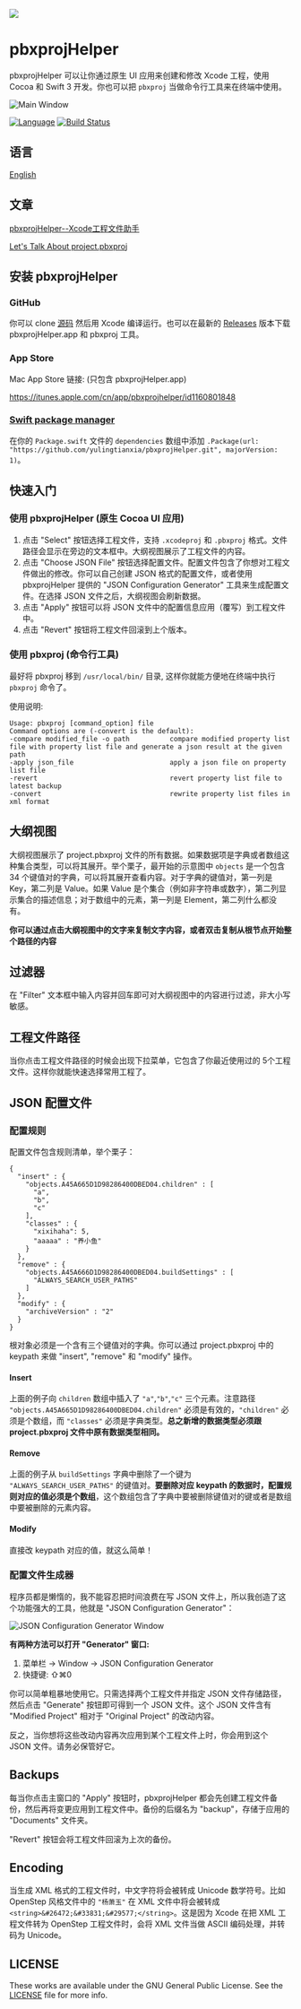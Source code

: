 ![](../images/appIcon.png)

# pbxprojHelper 

pbxprojHelper 可以让你通过原生 UI 应用来创建和修改 Xcode 工程，使用 Cocoa 和 Swift 3 开发。你也可以把 `pbxproj` 当做命令行工具来在终端中使用。

![Main Window](../images/MainWindow@2x.png)

[![Language](https://img.shields.io/badge/language-Swift%203.0-orange.svg)](https://swift.org)
[![Build Status](https://travis-ci.org/yulingtianxia/pbxprojHelper.svg?branch=master)](https://travis-ci.org/yulingtianxia/pbxprojHelper)

## 语言

[English](../README.md)

## 文章

[pbxprojHelper--Xcode工程文件助手](http://yulingtianxia.com/blog/2016/11/28/pbxprojHelper/)

[Let's Talk About project.pbxproj](http://yulingtianxia.com/blog/2016/09/28/Let-s-Talk-About-project-pbxproj/)

## 安装 pbxprojHelper

### GitHub

你可以 clone [源码](https://github.com/yulingtianxia/pbxprojHelper/) 然后用 Xcode 编译运行。也可以在最新的 [Releases](https://github.com/yulingtianxia/pbxprojHelper/releases) 版本下载 pbxprojHelper.app 和 pbxproj 工具。

### App Store

Mac App Store 链接: (只包含 pbxprojHelper.app)

https://itunes.apple.com/cn/app/pbxprojhelper/id1160801848

### [Swift package manager](https://swift.org/package-manager)

在你的 `Package.swift` 文件的 `dependencies` 数组中添加 `.Package(url: "https://github.com/yulingtianxia/pbxprojHelper.git", majorVersion: 1)`。

## 快速入门

### 使用 pbxprojHelper (原生 Cocoa UI 应用)

1. 点击 "Select" 按钮选择工程文件，支持 `.xcodeproj` 和 `.pbxproj` 格式。文件路径会显示在旁边的文本框中。大纲视图展示了工程文件的内容。
2. 点击 "Choose JSON File" 按钮选择配置文件。配置文件包含了你想对工程文件做出的修改。你可以自己创建 JSON 格式的配置文件，或者使用 pbxprojHelper 提供的 "JSON Configuration Generator" 工具来生成配置文件。在选择 JSON 文件之后，大纲视图会刷新数据。
3. 点击 "Apply" 按钮可以将 JSON 文件中的配置信息应用（覆写）到工程文件中。
4. 点击 "Revert" 按钮将工程文件回滚到上个版本。

### 使用 pbxproj (命令行工具)

最好将 pbxproj 移到 `/usr/local/bin/` 目录, 这样你就能方便地在终端中执行 `pbxproj` 命令了。

使用说明:

```
Usage: pbxproj [command_option] file
Command options are (-convert is the default):
-compare modified_file -o path          compare modified property list file with property list file and generate a json result at the given path
-apply json_file                        apply a json file on property list file
-revert                                 revert property list file to latest backup
-convert                                rewrite property list files in xml format
```

## 大纲视图

大纲视图展示了 project.pbxproj 文件的所有数据。如果数据项是字典或者数组这种集合类型，可以将其展开。举个栗子，最开始的示意图中 `objects` 是一个包含 34 个键值对的字典，可以将其展开查看内容。对于字典的键值对，第一列是 Key，第二列是 Value。如果 Value 是个集合（例如非字符串或数字），第二列显示集合的描述信息；对于数组中的元素，第一列是 Element，第二列什么都没有。

**你可以通过点击大纲视图中的文字来复制文字内容，或者双击复制从根节点开始整个路径的内容**

## 过滤器

在 "Filter" 文本框中输入内容并回车即可对大纲视图中的内容进行过滤，非大小写敏感。

## 工程文件路径

当你点击工程文件路径的时候会出现下拉菜单，它包含了你最近使用过的 5个工程文件。这样你就能快速选择常用工程了。

## JSON 配置文件

### 配置规则

配置文件包含规则清单，举个栗子：

```
{
  "insert" : {
    "objects.A45A665D1D98286400DBED04.children" : [
      "a",
      "b",
      "c"
    ],
    "classes" : {
      "xixihaha": 5,
      "aaaaa" : "养小鱼"
    }
  },
  "remove" : {
    "objects.A45A666D1D98286400DBED04.buildSettings" : [
      "ALWAYS_SEARCH_USER_PATHS"
    ]
  },
  "modify" : {
    "archiveVersion" : "2"
  }
}
```

根对象必须是一个含有三个键值对的字典。你可以通过 project.pbxproj 中的 keypath 来做 "insert", "remove" 和 "modify" 操作。

#### Insert

上面的例子向 `children` 数组中插入了 `"a"`,`"b"`,`"c"` 三个元素。注意路径 `"objects.A45A665D1D98286400DBED04.children"` 必须是有效的，`"children"` 必须是个数组，而 `"classes"` 必须是字典类型。**总之新增的数据类型必须跟 project.pbxproj  文件中原有数据类型相同。**

#### Remove

上面的例子从 `buildSettings` 字典中删除了一个键为 `"ALWAYS_SEARCH_USER_PATHS"` 的键值对。**要删除对应 keypath 的数据时，配置规则对应的值必须是个数组**，这个数组包含了字典中要被删除键值对的键或者是数组中要被删除的元素内容。

#### Modify

直接改 keypath 对应的值，就这么简单！

### 配置文件生成器

程序员都是懒惰的，我不能容忍把时间浪费在写 JSON 文件上，所以我创造了这个功能强大的工具，他就是 "JSON Configuration Generator"：

![JSON Configuration Generator Window](../images/GeneratorWindow@2x.png)

**有两种方法可以打开 "Generator" 窗口:**

1. 菜单栏 -> Window -> JSON Configuration Generator
2. 快捷键: ⇧⌘0

你可以简单粗暴地使用它。只需选择两个工程文件并指定 JSON 文件存储路径，然后点击 "Generate" 按钮即可得到一个 JSON 文件。这个 JSON 文件含有 "Modified Project" 相对于 "Original Project" 的改动内容。

反之，当你想将这些改动内容再次应用到某个工程文件上时，你会用到这个 JSON 文件。请务必保管好它。

## Backups

每当你点击主窗口的 "Apply" 按钮时，pbxprojHelper 都会先创建工程文件备份，然后再将变更应用到工程文件中。备份的后缀名为 "backup"，存储于应用的 "Documents" 文件夹。

"Revert" 按钮会将工程文件回滚为上次的备份。

## Encoding

当生成 XML 格式的工程文件时，中文字符将会被转成 Unicode 数学符号。比如 OpenStep 风格文件中的 `"杨萧玉"` 在 XML 文件中将会被转成 `<string>&#26472;&#33831;&#29577;</string>`。这是因为 Xcode 在把 XML 工程文件转为 OpenStep 工程文件时，会将 XML 文件当做 ASCII 编码处理，并转码为 Unicode。

## LICENSE

These works are available under the GNU General Public License. See the [LICENSE](../LICENSE) file for more info.